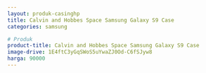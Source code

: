 ```yaml
---
layout: produk-casinghp
title: Calvin and Hobbes Space Samsung Galaxy S9 Case
categories: samsung

# Produk
product-title: Calvin and Hobbes Space Samsung Galaxy S9 Case
image-drive: 1E4ftC3yGqSWoS5uYwaZJ0Od-C6fSJyw8
harga: 90000
---
```

